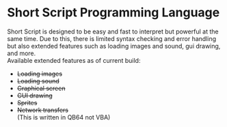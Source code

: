 # Short Script Programming Language
Short Script is designed to be easy and fast to interpret but powerful at the same time. Due to this, there is limited syntax checking and error handling but also extended features such as loading images and sound, gui drawing, and more.<br>
Available extended features as of current build:<br>
* ~~Loading images~~<br>
* ~~Loading sound~~<br>
* ~~Graphical screen~~<br>
* ~~GUI drawing~~<br>
* ~~Sprites~~<br>
* ~~Network transfers~~<br>
(This is written in QB64 not VBA)
